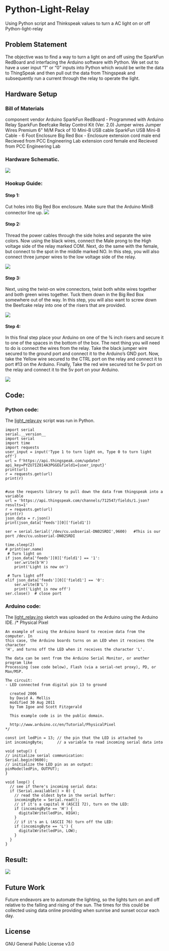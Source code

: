 # Python-Light-Relay
Using Python script and Thinkspeak values to turn a AC light on or off
Python-light-relay
## Problem Statement

The objective was to find a way to turn a light on and off using the SparkFun RedBoard and interfacing the Arduino software with Python. We set out to have a user input “1” or “0” inputs into Python which would be write the data to ThingSpeak and then pull out the data from Thingspeak and subsequently run a current through the relay to operate the light. 
 
## Hardware Setup
### Bill of Materials
component
vendor
Arduino
SparkFun RedBoard - Programmed with Arduino
Relay
SparkFun Beefcake Relay Control Kit (Ver. 2.0)
Jumper wires
Jumper Wires Premium 6" M/M Pack of 10
Mini-B USB cable
SparkFun USB Mini-B Cable - 6 Foot
Enclosure
Big Red Box - Enclosure
extension cord male end
Recieved from PCC Engineering Lab
extension cord female end
Recieved from PCC Engineering Lab
### Hardware Schematic.
![](images/fritzing_light_relay.png)
### Hookup Guide:
#### Step 1:
Cut holes into Big Red Box enclosure. Make sure that the Arduino MiniB connector line up.
![](images/IMG_4671.JPG)










#### Step 2: 
Thread the power cables through the side holes and separate the wire colors.  Now using the black wires, connect the Male prong to the High voltage side of the relay marked COM. Next, do the same with the female, but connect to the spot in the middle marked NO. In this step, you will also connect three jumper wires to the low voltage side of the relay.

![](images/IMG_4674.JPG)







#### Step 3:
Next, using the twist-on wire connectors, twist both white wires together and both green wires together. Tuck them down in the Big Red Box somewhere out of the way. In this step, you will also want to screw down the Beefcake relay into one of the risers that are provided. 

![](images/IMG_4675.JPG)





















#### Step 4:
In this final step place your Arduino on one of the ¾ inch risers and secure it to one of the spaces in the bottom of the box. The next thing you will need to do is connect the wires from the relay. Take the black jumper wire secured to the ground port and connect it to the Arduino’s GND port. Now, take the Yellow wire secured to the CTRL port on the relay and connect it to port #13 on the Arduino. Finally, Take the red wire secured tot he 5v port on the relay and connect it to the 5v port on your Arduino. 


![](images/IMG_4676.JPG)



















## Code:
### Python code:
The [light_relay.py](https://github.com/nganvan/Python-Light-Relay/blob/master/light_relay.py) script was run in Python.


	import serial
	serial.__version__
	import serial
	import time
	import requests 
	user_input = input('Type 1 to turn light on, Type 0 to turn light off')
	url = f'https://api.thingspeak.com/update?api_key=PYZU7IZ814A3PGGE&field1={user_input}'
	print(url)
	r = requests.get(url)
	print(r)
	

	#use the requests library to pull down the data from thingspeak into a variable
	url = 'https://api.thingspeak.com/channels/712547/fields/1.json?results=1'
	r = requests.get(url)
	print(r)
	json_data = r.json()
	print(json_data['feeds'][0]['field1'])
	
	ser = serial.Serial('/dev/cu.usbserial-DN02SRDI',9600)   #This is our port /dev/cu.usbserial-DN02SRDI

	time.sleep(2)
	# print(ser.name)
	 # Turn light on     
	if json_data['feeds'][0]['field1'] == '1':
	    ser.write(b'H') 
	    print('Light is now on')

	 # Turn light off        
	elif json_data['feeds'][0]['field1'] == '0':
	    ser.write(B'L')
	    print('Light is now off')
	ser.close()  # close port





### Arduino code:
The [light_relay.ino](https://github.com/nganvan/Python-Light-Relay/blob/master/light_relay.ino) sketch was uploaded on the Arduino using the Arduino IDE.
	/*
  	Physical Pixel

  	An example of using the Arduino board to receive data from the computer. In
  	this case, the Arduino boards turns on an LED when it receives the character
  	'H', and turns off the LED when it receives the character 'L'.

  	The data can be sent from the Arduino Serial Monitor, or another program like
  	Processing (see code below), Flash (via a serial-net proxy), PD, or Max/MSP.

  	The circuit:
  	- LED connected from digital pin 13 to ground
	
	  created 2006
	  by David A. Mellis
	  modified 30 Aug 2011
	  by Tom Igoe and Scott Fitzgerald

	  This example code is in the public domain.

	  http://www.arduino.cc/en/Tutorial/PhysicalPixel
	*/

	const int ledPin = 13; // the pin that the LED is attached to
	int incomingByte;      // a variable to read incoming serial data into

	void setup() {
  	// initialize serial communication:
  	Serial.begin(9600);
  	// initialize the LED pin as an output:
  	pinMode(ledPin, OUTPUT);
	}

	void loop() {
	  // see if there's incoming serial data:
	  if (Serial.available() > 0) {
	    // read the oldest byte in the serial buffer:
	    incomingByte = Serial.read();
	    // if it's a capital H (ASCII 72), turn on the LED:
	    if (incomingByte == 'H') {
	      digitalWrite(ledPin, HIGH);
	    }
	    // if it's an L (ASCII 76) turn off the LED:
	    if (incomingByte == 'L') {
	      digitalWrite(ledPin, LOW);
	    }
	  }
	}








## Result: 
![](images/result.png)
 
 
## Future Work
Future endeavors are to automate the lighting, so the lights turn on and off relative to the falling and rising of the sun. The times for this could be collected using data online providing when sunrise and sunset occur each day.
 
 
 
## License
GNU General Public License v3.0





